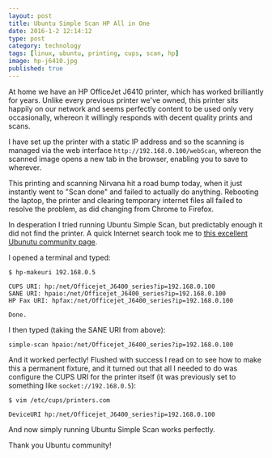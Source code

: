```yaml
--- 
layout: post 
title: Ubuntu Simple Scan HP All in One
date: 2016-1-2 12:14:12
type: post 
category: technology
tags: [linux, ubuntu, printing, cups, scan, hp]
image: hp-j6410.jpg
published: true
---
```


At home we have an HP OfficeJet J6410 printer, which has worked brilliantly for years. 
Unlike every previous printer we've owned, this printer sits happily on our network and seems perfectly content to be used only very occasionally, whereon it willingly responds with decent quality prints and scans.

I have set up the printer with a static IP address and so the scanning is managed via the web interface `http://192.168.0.100/webScan`, whereon the scanned image opens a new tab in the browser, enabling you to save to wherever.

This printing and scanning Nirvana hit a road bump today, when it just instantly went to "Scan done" and failed to actually do anything.
Rebooting the laptop, the printer and clearing temporary internet files all failed to resolve the problem, as did changing from Chrome to Firefox.

<!--more-->

In desperation I tried running Ubuntu Simple Scan, but predictably enough it did not find the printer. 
A quick Internet search took me to [this excellent Ubunutu community page][ubuntu-hpallinone]. 

I opened a terminal and typed:

    $ hp-makeuri 192.168.0.5

    CUPS URI: hp:/net/Officejet_J6400_series?ip=192.168.0.100
    SANE URI: hpaio:/net/Officejet_J6400_series?ip=192.168.0.100
    HP Fax URI: hpfax:/net/Officejet_J6400_series?ip=192.168.0.100

    Done.

I then typed (taking the SANE URI from above):

    simple-scan hpaio:/net/Officejet_J6400_series?ip=192.168.0.100

And it worked perfectly! Flushed with success I read on to see how to make this a permanent fixture, and it turned out that all I needed to do was configure the CUPS URI for the printer itself (it was previously set to something like `socket://192.168.0.5`):

    $ vim /etc/cups/printers.com

    DeviceURI hp:/net/Officejet_J6400_series?ip=192.168.0.100

And now simply running Ubuntu Simple Scan works perfectly.

Thank you Ubuntu community!

[ubuntu-hpallinone]: https://help.ubuntu.com/community/HpAllInOne

